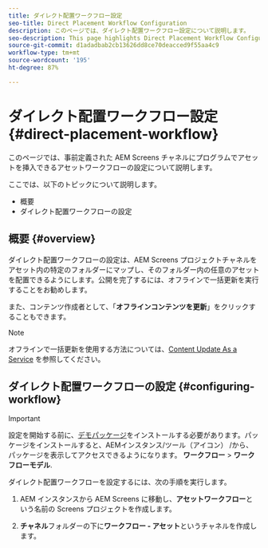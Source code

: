 ```yaml
---
title: ダイレクト配置ワークフロー設定
seo-title: Direct Placement Workflow Configuration
description: このページでは、ダイレクト配置ワークフロー設定について説明します。
seo-description: This page highlights Direct Placement Workflow Configuration.
source-git-commit: d1adadbab2cb13626dd8ce70deacced9f55aa4c9
workflow-type: tm+mt
source-wordcount: '195'
ht-degree: 87%

---
```



# ダイレクト配置ワークフロー設定 {#direct-placement-workflow}

このページでは、事前定義された AEM Screens チャネルにプログラムでアセットを挿入できるアセットワークフローの設定について説明します。

ここでは、以下のトピックについて説明します。

* 概要
* ダイレクト配置ワークフローの設定

## 概要 {#overview}

ダイレクト配置ワークフローの設定は、AEM Screens プロジェクトチャネルをアセット内の特定のフォルダーにマップし、そのフォルダー内の任意のアセットを配置できるようにします。公開を完了するには、オフラインで一括更新を実行することをお勧めします。

また、コンテンツ作成者として、「**オフラインコンテンツを更新**」をクリックすることもできます。

>[!NOTE]
>
>オフラインで一括更新を使用する方法については、[Content Update As a Service](/help/user-guide/content-update-as-a-service.md) を参照してください。

## ダイレクト配置ワークフローの設定 {#configuring-workflow}

>[!IMPORTANT]
>
>設定を開始する前に、[デモパッケージ](https://github.com/godanny86/screens-demo/releases/download/v.0.0.1/screens-demo.all-1.0-SNAPSHOT.zip)をインストールする必要があります。パッケージをインストールすると、AEMインスタンス/ツール（アイコン） /から、パッケージを表示してアクセスできるようになります。 **ワークフロー** > **ワークフローモデル**.

ダイレクト配置ワークフローを設定するには、次の手順を実行します。

1. AEM インスタンスから AEM Screens に移動し、**アセットワークフロー**&#x200B;という名前の Screens プロジェクトを作成します。

1. **チャネル**&#x200B;フォルダーの下に&#x200B;**ワークフロー - アセット**&#x200B;というチャネルを作成します。

